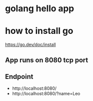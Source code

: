 # golang hello app

# how to install go
https://go.dev/doc/install

## App runs on 8080 tcp port

## Endpoint

* http://localhost:8080/
* http://localhost:8080/?name=Leo



